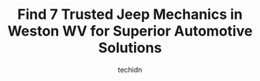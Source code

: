 ---
layout: ampstory
image: https://images.unsplash.com/photo-1614687153862-b0e115ebcef1?ixlib=rb-4.0.3&ixid=MnwxMjA3fDB8MHxwaG90by1wYWdlfHx8fGVufDB8fHx8&auto=format&fit=crop&w=640&h=853&q=80
author: techidn
featured: false
description: Entrust your vehicle to the 7 best Jeep Mechanic in Weston WV, USA and experience the difference they can make. With their extensive knowledge, state-of-the-art facilities, and commitment to
title: Find 7 Trusted Jeep Mechanics in Weston WV for Superior Automotive Solutions
cover:
   title: Find 7 Trusted Jeep Mechanics in Weston WV for Superior Automotive Solutions
   subtitle: Rickpate
   background: https://images.unsplash.com/photo-1614687153862-b0e115ebcef1?ixlib=rb-4.0.3&ixid=MnwxMjA3fDB8MHxwaG90by1wYWdlfHx8fGVufDB8fHx8&auto=format&fit=crop&w=640&h=853&q=80

pages: 
 - layout: thirds
   top: <h1>#1 The Oil Spot, Inc.</h1>
   bottom: "<p>So fast! Excellent customer service and they have snacks while you wait. Prices are high, but worth it</p>"
   background: https://www.knot35.com/toplist/wp-content/uploads/2023/06/best-jeep-mechanic-1-in-weston-wv-1685842008.jpeg
   backgroundblur: true
 - layout: thirds
   top: <h1>#2 Advance Auto Parts</h1>
   bottom: "<p>368 Market Place Mall, Weston, WV 26452, United States</p>"
   background: https://www.knot35.com/toplist/wp-content/uploads/2023/06/best-jeep-mechanic-2-in-weston-wv-1685842008.jpeg
   cta:
      link: https://www.knot35.com/toplist/find-7-trusted-jeep-mechanics-in-weston-wv-for-superior-automotive-solutions/
      text: Find 7 Trusted Jeep Mechanics in Weston WV for Superior Automotive Solutions
 - layout: thirds
   top: <h1>#3 Hitts Garage & Body Shop LLC</h1>
   bottom: "<p>441 US Hwy 19 N, Weston, WV 26452, United States</p>"
   background: https://www.knot35.com/toplist/wp-content/uploads/2023/06/best-jeep-mechanic-3-in-weston-wv-1685842008.jpeg
   cta:
      link: https://www.knot35.com/toplist/find-7-trusted-jeep-mechanics-in-weston-wv-for-superior-automotive-solutions/
      text: Find 7 Trusted Jeep Mechanics in Weston WV for Superior Automotive Solutions
 - layout: thirds
   top: <h1>#4 Pricetown Automotive & Body</h1>
   bottom: "<p>1817 US-33, Weston, WV 26452, United States</p>"
   background: https://images.unsplash.com/photo-1533735380053-eb8d0759b24a?ixlib=rb-4.0.3&ixid=MnwxMjA3fDB8MHxwaG90by1wYWdlfHx8fGVufDB8fHx8&auto=format&fit=crop&w=640&h=853&q=80
   cta:
      link: https://www.knot35.com/toplist/find-7-trusted-jeep-mechanics-in-weston-wv-for-superior-automotive-solutions/
      text: Find 7 Trusted Jeep Mechanics in Weston WV for Superior Automotive Solutions
 - layout: thirds
   top: <h1>#5 Radcliffs Exxon</h1>
   bottom: "<p>630 W 2nd St, Weston, WV 26452, United States</p>"
   background: https://images.unsplash.com/photo-1557672172-298e090bd0f1?ixlib=rb-4.0.3&ixid=MnwxMjA3fDB8MHxwaG90by1wYWdlfHx8fGVufDB8fHx8&auto=format&fit=crop&w=640&h=853&q=80
   cta:
      link: https://www.knot35.com/toplist/find-7-trusted-jeep-mechanics-in-weston-wv-for-superior-automotive-solutions/
      text: Find 7 Trusted Jeep Mechanics in Weston WV for Superior Automotive Solutions
 - layout: thirds
   top: <h1>#6 Turners Inc</h1>
   bottom: "<p>743 US-33, Weston, WV 26452, United States</p>"
   background: https://images.unsplash.com/photo-1533998839656-76f5e4b2bccb?ixlib=rb-4.0.3&ixid=MnwxMjA3fDB8MHxwaG90by1wYWdlfHx8fGVufDB8fHx8&auto=format&fit=crop&w=640&h=853&q=80
   cta:
      link: https://www.knot35.com/toplist/find-7-trusted-jeep-mechanics-in-weston-wv-for-superior-automotive-solutions/
      text: Find 7 Trusted Jeep Mechanics in Weston WV for Superior Automotive Solutions
 - layout: thirds
   top: <h1>#7 Fisher Auto Parts</h1>
   bottom: "<p>112 W 2nd St, Weston, WV 26452, United States</p>"
   background: https://images.unsplash.com/photo-1518640467707-6811f4a6ab73?ixlib=rb-4.0.3&ixid=MnwxMjA3fDB8MHxwaG90by1wYWdlfHx8fGVufDB8fHx8&auto=format&fit=crop&w=640&h=853&q=80
   cta:
      link: https://www.knot35.com/toplist/find-7-trusted-jeep-mechanics-in-weston-wv-for-superior-automotive-solutions/
      text: Find 7 Trusted Jeep Mechanics in Weston WV for Superior Automotive Solutions
 - layout: thirds
   middle: Continue reading...
   background: https://images.unsplash.com/photo-1484589065579-248aad0d8b13?ixlib=rb-4.0.3&ixid=MnwxMjA3fDB8MHxwaG90by1wYWdlfHx8fGVufDB8fHx8&auto=format&fit=crop&w=640&h=853&q=80
   cta:
      link: https://www.knot35.com/toplist/find-7-trusted-jeep-mechanics-in-weston-wv-for-superior-automotive-solutions/
      text: Find 7 Trusted Jeep Mechanics in Weston WV for Superior Automotive Solutions
      
---